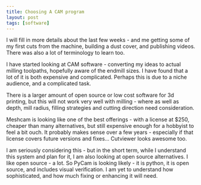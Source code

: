 ```yaml
---
title: Choosing A CAM program
layout: post
tags: [software]
---
```

I will fill in more details about the last few weeks - and me getting some of my first cuts from the machine, 
building a dust cover, and publishing videos. There was also a lot of terminology to learn too.

I have started looking at CAM software - converting my ideas to actual milling toolpaths, hopefully aware of the endmill sizes. I have found that a lot of it is both expensive and complicated. Perhaps this is due to a niche audience, and a complicated task. 

There is a larger amount of open source or low cost software for 3d printing, but this will not work very well with milling - where as well as depth, mill radius, filling strategies and cutting direction need consideration. 

Meshcam is looking like one of the best offerings - with a license at $250, cheaper than many alternatives, but still expensive enough for a hobbyist to feel a bit ouch. It probably makes sense over a few years - especially if that license covers future versions and fixes... Cutviewer looks awesome too.

I am seriously considering this - but in the short term, while I understand this system and plan for it, I am also looking at open source alternatives. I like open source - a lot. So PyCam is looking likely - it is python, it is open source, and includes visual verification. I am yet to understand how sophisticated, and how much fixing or enhancing it will need.
